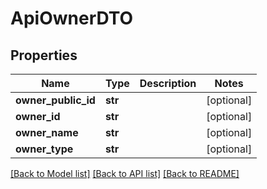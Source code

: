 # ApiOwnerDTO

## Properties
Name | Type | Description | Notes
------------ | ------------- | ------------- | -------------
**owner_public_id** | **str** |  | [optional] 
**owner_id** | **str** |  | [optional] 
**owner_name** | **str** |  | [optional] 
**owner_type** | **str** |  | [optional] 

[[Back to Model list]](../README.md#documentation-for-models) [[Back to API list]](../README.md#documentation-for-api-endpoints) [[Back to README]](../README.md)


